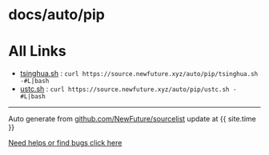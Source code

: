 
# docs/auto/pip



# All Links


* [tsinghua.sh](tsinghua.sh) : `curl https://source.newfuture.xyz/auto/pip/tsinghua.sh -#L|bash`
* [ustc.sh](ustc.sh) : `curl https://source.newfuture.xyz/auto/pip/ustc.sh -#L|bash`

---

Auto generate from [github.com/NewFuture/sourcelist](https://github.com/NewFuture/sourcelist) update at {{ site.time }}

[Need helps or find bugs click here ](https://github.com/NewFuture/sourcelist/issues)


